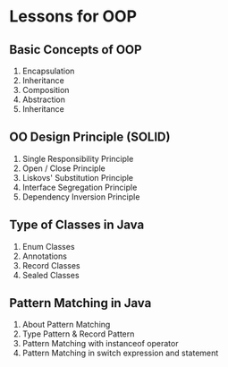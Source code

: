 # Lessons for OOP

## Basic Concepts of OOP

1. Encapsulation
2. Inheritance
3. Composition
4. Abstraction
5. Inheritance

## OO Design Principle (SOLID)

1. Single Responsibility Principle
2. Open / Close Principle
3. Liskovs' Substitution Principle
4. Interface Segregation Principle
5. Dependency Inversion Principle

## Type of Classes in Java

1. Enum Classes
2. Annotations
3. Record Classes
4. Sealed Classes

## Pattern Matching in Java

1. About Pattern Matching
2. Type Pattern & Record Pattern
3. Pattern Matching with instanceof operator
4. Pattern Matching in switch expression and statement